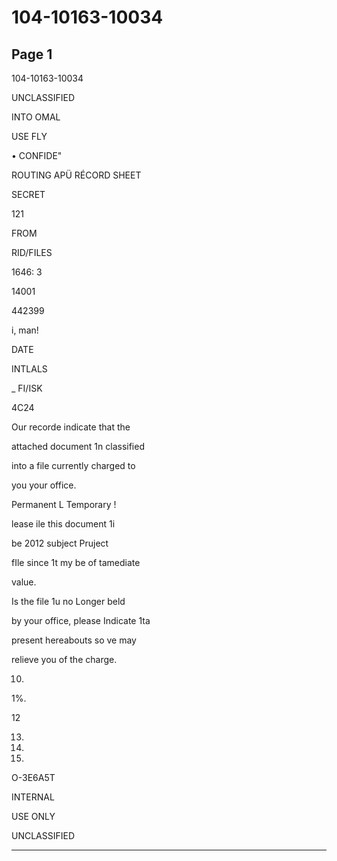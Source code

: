 # 104-10163-10034

## Page 1

104-10163-10034

UNCLASSIFIED

INTO OMAL

USE FLY

• CONFIDE"

ROUTING APÜ RÉCORD SHEET

SECRET

121

FROM

RID/FILES

1646: 3

14001

442399

i, man!

DATE

INTLALS

_ FI/ISK

4C24

Our recorde indicate that the

attached document 1n classified

into a file currently charged to

you your office.

Permanent L Temporary !

lease ile this document 1i

be 2012 subject Pruject

fIle since 1t my be of tamediate

value.

Is the file 1u no Longer beld

by your office, please Indicate 1ta

present hereabouts so ve may

relieve you of the charge.

10.

1%.

12

13.

14.

13.

O-3E6A5T

INTERNAL

USE ONLY

UNCLASSIFIED

---

